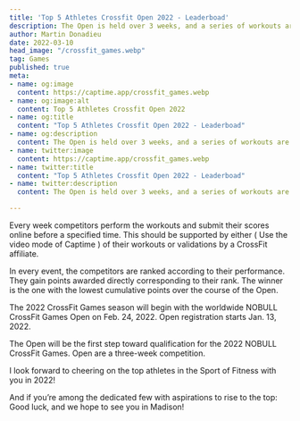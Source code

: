 ```yaml
---
title: 'Top 5 Athletes Crossfit Open 2022 - Leaderboad'
description: The Open is held over 3 weeks, and a series of workouts are released weekly for competitors to complete. Athletes who wish to progress further in individual competitions need to perform the workouts as prescribed
author: Martin Donadieu
date: 2022-03-10
head_image: "/crossfit_games.webp"
tag: Games
published: true
meta:
- name: og:image
  content: https://captime.app/crossfit_games.webp
- name: og:image:alt
  content: Top 5 Athletes Crossfit Open 2022
- name: og:title
  content: "Top 5 Athletes Crossfit Open 2022 - Leaderboad"
- name: og:description
  content: The Open is held over 3 weeks, and a series of workouts are released weekly for competitors to complete. Athletes who wish to progress further in individual competitions need to perform the workouts as prescribed
- name: twitter:image
  content: https://captime.app/crossfit_games.webp
- name: twitter:title
  content: "Top 5 Athletes Crossfit Open 2022 - Leaderboad"
- name: twitter:description
  content: The Open is held over 3 weeks, and a series of workouts are released weekly for competitors to complete. Athletes who wish to progress further in individual competitions need to perform the workouts as prescribed

---
```


Every week competitors perform the workouts and submit their scores online before a specified time.
This should be supported by either ( Use the video mode of Captime ) of their workouts or validations by a CrossFit affiliate.

In every event, the competitors are ranked according to their performance.
They gain points awarded directly corresponding to their rank.
The winner is the one with the lowest cumulative points over the course of the Open.

The 2022 CrossFit Games season will begin with the worldwide NOBULL CrossFit Games Open on Feb. 24, 2022. 
Open registration starts Jan. 13, 2022.

The Open will be the first step toward qualification for the 2022 NOBULL CrossFit Games. 
Open are a three-week competition.

<div class="not-prose md:w-screen md:transform md:-translate-x-1/4">
  <TopOpen :limit="5" :skip="0" />
</div>

I look forward to cheering on the top athletes in the Sport of Fitness with you in 2022! 

And if you’re among the dedicated few with aspirations to rise to the top: Good luck, and we hope to see you in Madison!
